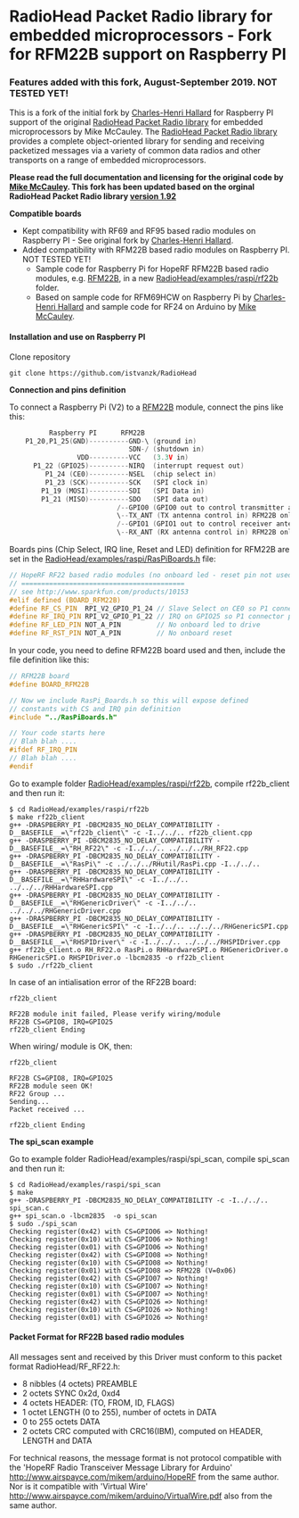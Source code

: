 RadioHead Packet Radio library for embedded microprocessors - Fork for RFM22B support on Raspberry PI
====================================================================================================

### Features added with this fork, August-September 2019. NOT TESTED YET!

This is a fork of the initial fork by [Charles-Henri Hallard][1] for Raspberry PI support of the original [RadioHead Packet Radio library][3] for embedded microprocessors by Mike McCauley. The [RadioHead Packet Radio library][3] provides a complete object-oriented library for sending and receiving packetized messages via a variety of common data radios and other transports on a range of embedded microprocessors.

**Please read the full documentation and licensing for the original code by [Mike McCauley][3]. This fork has been updated based on the orginal RadioHead Packet Radio library [version 1.92][3]**


**Compatible boards**

- Kept compatibility with RF69 and RF95 based radio modules on Raspberry PI - See original fork by [Charles-Henri Hallard][1].
- Added compatibility with RFM22B based radio modules on Raspberry PI. NOT TESTED YET!
  - Sample code for Raspberry Pi for HopeRF RFM22B based radio modules, e.g. [RFM22B][4], in a new [RadioHead/examples/raspi/rf22b][5] folder.
  - Based on sample code for RFM69HCW on Raspberry Pi by [Charles-Henri Hallard][1] and sample code for RF24 on Arduino by [Mike McCauley][3].


#### Installation and use on Raspberry PI

Clone repository
```shell
git clone https://github.com/istvanzk/RadioHead
```

**Connection and pins definition**

To connect a Raspberry Pi (V2) to a [RFM22B][4] module, connect the pins like this:

```cpp
          Raspberry PI      RFM22B
    P1_20,P1_25(GND)----------GND-\ (ground in)
                              SDN-/ (shutdown in)
                 VDD----------VCC   (3.3V in)
      P1_22 (GPIO25)----------NIRQ  (interrupt request out)
         P1_24 (CE0)----------NSEL  (chip select in)
         P1_23 (SCK)----------SCK   (SPI clock in)
        P1_19 (MOSI)----------SDI   (SPI Data in)
        P1_21 (MISO)----------SDO   (SPI data out)
                           /--GPIO0 (GPIO0 out to control transmitter antenna TX_ANT)
                           \--TX_ANT (TX antenna control in) RFM22B only
                           /--GPIO1 (GPIO1 out to control receiver antenna RX_ANT)
                           \--RX_ANT (RX antenna control in) RFM22B only
```

Boards pins (Chip Select, IRQ line, Reset and LED) definition for RFM22B are set in the [RadioHead/examples/raspi/RasPiBoards.h][7] file:

```cpp
// HopeRF RF22 based radio modules (no onboard led - reset pin not used)
// =========================================
// see http://www.sparkfun.com/products/10153
#elif defined (BOARD_RFM22B)
#define RF_CS_PIN  RPI_V2_GPIO_P1_24 // Slave Select on CE0 so P1 connector pin #24
#define RF_IRQ_PIN RPI_V2_GPIO_P1_22 // IRQ on GPIO25 so P1 connector pin #22
#define RF_LED_PIN NOT_A_PIN	     // No onboard led to drive
#define RF_RST_PIN NOT_A_PIN		 // No onboard reset
```

In your code, you need to define RFM22B board used and then, include the file definition like this:

```cpp
// RFM22B board
#define BOARD_RFM22B

// Now we include RasPi_Boards.h so this will expose defined
// constants with CS and IRQ pin definition
#include "../RasPiBoards.h"

// Your code starts here
// Blah blah ....
#ifdef RF_IRQ_PIN
// Blah blah ....
#endif

```
Go to example folder [RadioHead/examples/raspi/rf22b][5], compile rf22b_client and then run it:
```shell
$ cd RadioHead/examples/raspi/rf22b
$ make rf22b_client
g++ -DRASPBERRY_PI -DBCM2835_NO_DELAY_COMPATIBILITY -D__BASEFILE__=\"rf22b_client\" -c -I../../.. rf22b_client.cpp
g++ -DRASPBERRY_PI -DBCM2835_NO_DELAY_COMPATIBILITY -D__BASEFILE__=\"RH_RF22\" -c -I../../.. ../../../RH_RF22.cpp
g++ -DRASPBERRY_PI -DBCM2835_NO_DELAY_COMPATIBILITY -D__BASEFILE__=\"RasPi\" -c ../../../RHutil/RasPi.cpp -I../../..
g++ -DRASPBERRY_PI -DBCM2835_NO_DELAY_COMPATIBILITY -D__BASEFILE__=\"RHHardwareSPI\" -c -I../../.. ../../../RHHardwareSPI.cpp
g++ -DRASPBERRY_PI -DBCM2835_NO_DELAY_COMPATIBILITY -D__BASEFILE__=\"RHGenericDriver\" -c -I../../.. ../../../RHGenericDriver.cpp
g++ -DRASPBERRY_PI -DBCM2835_NO_DELAY_COMPATIBILITY -D__BASEFILE__=\"RHGenericSPI\" -c -I../../.. ../../../RHGenericSPI.cpp
g++ -DRASPBERRY_PI -DBCM2835_NO_DELAY_COMPATIBILITY -D__BASEFILE__=\"RHSPIDriver\" -c -I../../.. ../../../RHSPIDriver.cpp
g++ rf22b_client.o RH_RF22.o RasPi.o RHHardwareSPI.o RHGenericDriver.o RHGenericSPI.o RHSPIDriver.o -lbcm2835 -o rf22b_client
$ sudo ./rf22b_client
```

In case of an intialisation error of the RF22B board:
```shell
rf22b_client

RF22B module init failed, Please verify wiring/module
RF22B CS=GPIO8, IRQ=GPIO25
rf22b_client Ending
```

When wiring/ module is OK, then:
```shell
rf22b_client

RF22B CS=GPIO8, IRQ=GPIO25
RF22B module seen OK!
RF22 Group ...
Sending...
Packet received ...

rf22b_client Ending
```

**The spi_scan example**

Go to example folder RadioHead/examples/raspi/spi_scan, compile spi_scan and then run it:
```shell
$ cd RadioHead/examples/raspi/spi_scan
$ make
g++ -DRASPBERRY_PI -DBCM2835_NO_DELAY_COMPATIBILITY -c -I../../.. spi_scan.c
g++ spi_scan.o -lbcm2835  -o spi_scan
$ sudo ./spi_scan
Checking register(0x42) with CS=GPIO06 => Nothing!
Checking register(0x10) with CS=GPIO06 => Nothing!
Checking register(0x01) with CS=GPIO06 => Nothing!
Checking register(0x42) with CS=GPIO08 => Nothing!
Checking register(0x10) with CS=GPIO08 => Nothing!
Checking register(0x01) with CS=GPIO08 => RFM22B (V=0x06)
Checking register(0x42) with CS=GPIO07 => Nothing!
Checking register(0x10) with CS=GPIO07 => Nothing!
Checking register(0x01) with CS=GPIO07 => Nothing!
Checking register(0x42) with CS=GPIO26 => Nothing!
Checking register(0x10) with CS=GPIO26 => Nothing!
Checking register(0x01) with CS=GPIO26 => Nothing!
```


#### Packet Format for RF22B based radio modules

All messages sent and received by this Driver must conform to this packet format RadioHead/RF_RF22.h:
- 8 nibbles (4 octets) PREAMBLE
- 2 octets SYNC 0x2d, 0xd4
- 4 octets HEADER: (TO, FROM, ID, FLAGS)
- 1 octet LENGTH (0 to 255), number of octets in DATA
- 0 to 255 octets DATA
- 2 octets CRC computed with CRC16(IBM), computed on HEADER, LENGTH and DATA

For technical reasons, the message format is not protocol compatible with the
'HopeRF Radio Transceiver Message Library for Arduino' http://www.airspayce.com/mikem/arduino/HopeRF from the same author. Nor is it compatible with
'Virtual Wire' http://www.airspayce.com/mikem/arduino/VirtualWire.pdf also from the same author.



[1]: https://github.com/hallard/RadioHead
[2]: http://www.airspayce.com/mikem/arduino/RadioHead/
[3]: http://www.airspayce.com/mikem/arduino/RadioHead/RadioHead-1.92.zip

[4]: https://www.sparkfun.com/products/12030
[5]: https://github.com/istvanzk/RadioHead/tree/master/examples/raspi/rf22b
[6]: https://github.com/istvanzk/RadioHead/tree/master/RH_RF22.h

[7]: https://github.com/istvanzk/RadioHead/tree/master/examples/raspi/RasPiBoards.h



